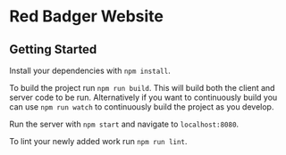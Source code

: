 # Red Badger Website

## Getting Started

Install your dependencies with `npm install`.

To build the project run `npm run build`. This will build both the client and
server code to be run. Alternatively if you want to continuously build you can
use `npm run watch` to continuously build the project as you develop.

Run the server with `npm start` and navigate to `localhost:8080`.

To lint your newly added work run `npm run lint`.
